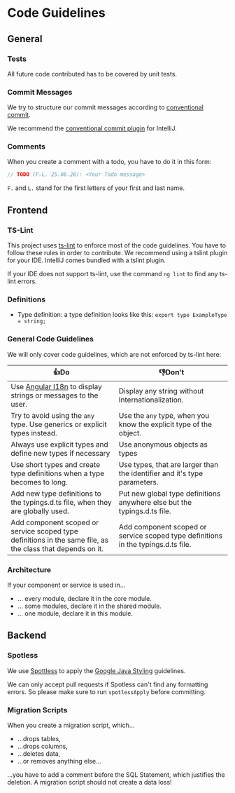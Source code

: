 # Code Guidelines

## General

### Tests

All future code contributed has to be covered by unit tests.

### Commit Messages

We try to structure our commit messages according to [conventional commit](https://www.conventionalcommits.org/en/v1.0.0/).

We recommend the [conventional commit plugin](https://plugins.jetbrains.com/plugin/13389-conventional-commit) for IntelliJ.

### Comments

When you create a comment with a todo, you have to do it in this form:

```java
// TODO (F.L. 25.06.20): <Your Todo message>
```

``F.`` and ``L.`` stand for the first letters of your first and last name.

## Frontend

### TS-Lint

This project uses [ts-lint](https://palantir.github.io/tslint/) to enforce most of the code guidelines. You have to follow these rules in order to contribute.
We recommend using a tslint plugin for your IDE. IntelliJ comes bundled with a tslint plugin.

If your IDE does not support ts-lint, use the command ``ng lint`` to find any ts-lint errors.

### Definitions

- Type definition: a type definition looks like this: ``export type ExampleType = string;``

### General Code Guidelines

We will only cover code guidelines, which are not enforced by ts-lint here:

| 👍Do | 👎Don't |
|----|-------|
|Use [Angular I18n](https://angular.io/guide/i18n) to display strings or messages to the user.               | Display any string without Internationalization.|
| Try to avoid using the ``any`` type. Use generics or explicit types instead.                               | Use the ``any`` type, when you know the explicit type of the object. |
| Always use explicit types and define new types if necessary                                                | Use anonymous objects as types |
| Use short types and create type definitions when a type becomes to long.                                   | Use types, that are larger than the identifier and it's type parameters. |
| Add new type definitions to the typings.d.ts file, when they are globally used.                            | Put new global type definitions anywhere else but the typings.d.ts file. |
| Add component scoped or service scoped type definitions in the same file, as the class that depends on it. | Add component scoped or service scoped type definitions in the typings.d.ts file. |

### Architecture

If your component or service is used in...

- ... every module, declare it in the core module.
- ... some modules, declare it in the shared module.
- ... one module, declare it in this module.

## Backend

### Spotless

We use [Spottless](https://github.com/diffplug/spotless/blob/master/plugin-gradle/README.md) to apply the [Google Java Styling](https://google.github.io/styleguide/javaguide.html) guidelines.

We can only accept pull requests if Spotless can't find any formatting errors. So please make sure to run ```spotlessApply``` before committing.

### Migration Scripts

When you create a migration script, which...

- ...drops tables,
- ...drops columns,
- ...deletes data,
- ...or removes anything else...

...you have to add a comment before the SQL Statement, which justifies the deletion.
A migration script should not create a data loss!
